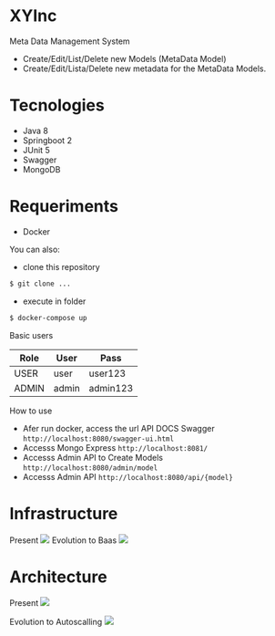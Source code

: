 # XYInc

Meta Data Management System

  - Create/Edit/List/Delete new Models (MetaData Model)
  - Create/Edit/Lista/Delete new metadata for the MetaData Models.

# Tecnologies
- Java 8 
- Springboot 2
- JUnit 5
- Swagger
- MongoDB

# Requeriments
  - Docker

You can also:
  - clone this repository
```sh
$ git clone ...
```
  - execute in folder
```sh
$ docker-compose up
```

Basic users

| Role | User | Pass |
| ------ | ------ | ------ |
| USER | user | user123 |
| ADMIN | admin | admin123 |

How to use
  - Afer run docker, access the url API DOCS Swagger
  ```http://localhost:8080/swagger-ui.html```
  - Accesss Mongo Express
  ```http://localhost:8081/```
  - Accesss Admin API to Create Models
  ```http://localhost:8080/admin/model```
  - Accesss Admin API
  ```http://localhost:8080/api/{model}```

# Infrastructure

Present
![](https://github.com/chiaretto/xy-inc/blob/master/docs/arq-atual.png?raw=true)
Evolution to Baas
![](https://github.com/chiaretto/xy-inc/blob/master/docs/arq-bass.png?raw=true)

# Architecture

Present
![](https://github.com/chiaretto/xy-inc/blob/master/docs/infra-atual.png?raw=true)

Evolution to Autoscalling
![](https://github.com/chiaretto/xy-inc/blob/master/docs/infr-nova.png?raw=true)
